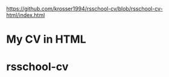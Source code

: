 https://github.com/krosser1994/rsschool-cv/blob/rsschool-cv-html/index.html

# My CV in HTML

# rsschool-cv

